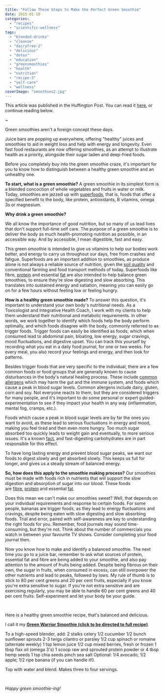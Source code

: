 ```yaml
---
title: "Follow These Steps to Make the Perfect Green Smoothie"
date: 2015-01-10
categories: 
  - "recipes"
  - "scientific-wellness"
tags: 
  - "blended-drinks"
  - "cleanse"
  - "dairyfree-2"
  - "delicious"
  - "detox"
  - "education"
  - "greensmoothies"
  - "health"
  - "nutrition"
  - "recipe-3"
  - "self-care"
  - "wellness"
coverImage: "smoothies2.jpg"
---
```


This article was published in the Huffington Post. You can read it [here](http://www.huffingtonpost.ca/dr-rhea-mehta/green-smoothie-recipe_b_6595476.html), or continue reading below.

~

Green smoothies aren't a foreign concept these days.

Juice bars are popping up everywhere, offering "healthy" juices and smoothies to aid in weight loss and help with energy and longevity. Even fast food restaurants are now offering smoothies, as an attempt to illustrate health as a priority, alongside their sugar laden and deep-fried foods.

Before you completely buy into the green smoothie craze, it's important for you to know how to distinguish between a healthy green smoothie and an unhealthy one.

**To start, what is a green smoothie?** A green smoothie in its simplest form is a blended concoction of whole vegetables and fruits in water or milk. Today, smoothies are jazzed up with [superfoods](http://www.webmd.com/diet/features/superfoods-everyone-needs), that is, foods that offer a specified benefit to the body, like protein, antioxidants, B vitamins, omega 3s or magnesium.

**Why drink a green smoothie?**

We all know the importance of good nutrition, but so many of us lead lives that don't support full-time self care. The purpose of a green smoothie is to deliver the body as much health-promoting nutrition as possible, in an accessible way. And by accessible, I mean digestible, fast and easy.

This green smoothie is intended to give us vitamins to help our bodies work better, and energy to carry us throughout our days, free from crashes and fatigue. Superfoods are an important addition to smoothies, as produce alone is not always a reliable source of nutrition, given the [soil quality](http://www.scientificamerican.com/article/soil-depletion-and-nutrition-loss/) and conventional farming and food transport methods of today. Superfoods like fibre, [protein](http://journal.diabetes.org/diabetesspectrum/00v13n3/pg132.htm) and essential [fat](http://ajcn.nutrition.org/content/38/3/481.abstract?ijkey=ff17a1aa72da73d8f7ef2afc44fc28e64c96bbde&keytype2=tf_ipsecsha) are also intended to help balance green smoothies, to ensure they're slow digesting and slow absorbing. This translates into sustained energy and satiation, meaning you can easily go on for a few hours without feeling low or feeling hungry.

**How is a healthy green smoothie made?** To answer this question, it's important to understand your own body's nutritional needs. As a Toxicologist and Integrative Health Coach, I work with my clients to help them understand their nutritional and metabolic requirements. In other words, we work together to identify which foods help the body perform optimally, and which foods disagree with the body, commonly referred to as trigger foods. Trigger foods can easily be identified as foods, which when consumed lead to abdominal pain, bloating, low energy, sugar cravings, mood fluctuations, and digestive upset. You can track this yourself by recording what you eat in a daily food journal, for one or two weeks. For every meal, you also record your feelings and energy, and then look for patterns.

Besides trigger foods that are very specific to the individual, there are a few common foods or food groups that are generally known to cause disturbances in the body's natural healing process. These include [common allergens](http://www.ncbi.nlm.nih.gov/pubmed/16220050) which may harm the gut and the immune system, and foods which cause a peak in blood sugar levels. Common allergens include dairy, gluten, corn and soy. Not everyone reacts to them, but they are considered triggers for many people, and it's important to do some personal or expert guided-experimentation to see if they impact your health in any way (inflammation, mental fog, cramps, etc.).

Foods which cause a peak in blood sugar levels are by far the ones you want to avoid, as these lead to serious fluctuations in energy and mood, making you feel tired and then even more hungry. Too much sugar absorbed too quickly leads to weight gain and eventually, to more serious issues. It's a known [fact](http://jn.nutrition.org/content/137/11/2539S.full), and fast-digesting carbohydrates are in part responsible for this effect.

To have long lasting energy and prevent blood sugar peaks, we want our foods to digest slowly and get absorbed slowly. This keeps us full for longer, and gives us a steady stream of balanced energy.

**So, how does this apply to the smoothie making process?** Our smoothies must be made with foods rich in nutrients that will support the slow digestion and absorption of sugar into our blood. These foods are [fibre](http://link.springer.com/chapter/10.1007%2F978-1-4613-0519-4_10), [protein](http://ajcn.nutrition.org/content/78/4/734.full) and essential [fat](http://www.ncbi.nlm.nih.gov/pubmed/24741627).

Does this mean we can't make our smoothies sweet? Well, that depends on your individual requirements and response to certain foods. For some people, bananas are trigger foods, as they lead to energy fluctuations and cravings, despite being eaten with slow digesting and slow absorbing foods. Trial and error, paired with self-awareness are key to understanding the right foods for you. Remember, food journals may sound time-consuming, but they're not. Think about the number of commercials you watch in between your favourite TV shows. Consider completing your food journal then.

Now you know how to make and identify a balanced smoothie. The next time you go to a juice bar, remember to ask what sources of protein, essential fat and fibre are being added to your smoothie, and also pay attention to the amount of fruits being added. Despite being fibrous on their own, the sugar in fruits, when consumed in excess, can still overpower the other nutrients and lead to peaks, followed by lows. My rule of thumb is to stick to 80 per cent greens and 20 per cent fruits, especially if you know you're extra sensitive to sugar. If you're not extra sensitive and are exercising regularly, you may be able to handle 60 per cent greens and 40 per cent fruits. Self-experiment and let your body be your guide.

 

Here is a healthy green smoothie recipe, that's balanced and delicious.

I call it my [**Green Warrior Smoothie (click to be directed to full recipe)**](https://www.livingrhea.com/recipes/green-warrior-smoothie/).

To a high-speed blender, add: 2 stalks celery 1/2 cucumber 1/2 bunch sunflower sprouts 2-3 twigs cilantro or parsley 1/2 cup spinach or romaine (alternate weekly) 1 tsp lemon juice 1/2 cup mixed berries, fresh or frozen 1 tbsp flax oil (omega 3's) 1 scoop raw and sprouted protein powder or 4 tbsp hemp seeds 1 tsp chia seeds pinch sea salt Optional: 1/4 avocado; 1/2 apple; 1/2 ripe banana (if you can handle it!).

Top with water and blend. Makes three to four servings.

 

_Happy green smoothie-ing!_
